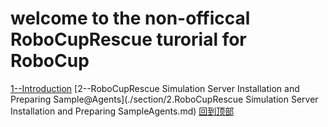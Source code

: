 # welcome to the non-officcal RoboCupRescue turorial for RoboCup
[1--Introduction](./section/1.Introduction.md)
[2--RoboCupRescue Simulation Server Installation and Preparing Sample@Agents](./section/2.RoboCupRescue Simulation Server Installation and Preparing Sample Agents.md)
[回到顶部](#readme)
